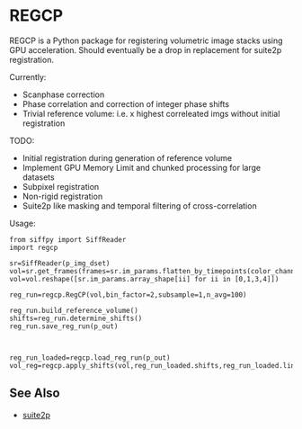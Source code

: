 # REGCP

REGCP is a Python package for registering volumetric image stacks using GPU acceleration. Should eventually be a drop in replacement for suite2p registration.

Currently:
- Scanphase correction
- Phase correlation and correction of integer phase shifts
- Trivial reference volume: i.e. x highest correleated imgs without initial registration


TODO:
- Initial registration during generation of reference volume
- Implement GPU Memory Limit and chunked processing for large datasets
- Subpixel registration
- Non-rigid registration
- Suite2p like masking and temporal filtering of cross-correlation

Usage:

```
from siffpy import SiffReader
import regcp

sr=SiffReader(p_img_dset)
vol=sr.get_frames(frames=sr.im_params.flatten_by_timepoints(color_channel=0))
vol=vol.reshape([sr.im_params.array_shape[ii] for ii in [0,1,3,4]])

reg_run=regcp.RegCP(vol,bin_factor=2,subsample=1,n_avg=100)

reg_run.build_reference_volume()
shifts=reg_run.determine_shifts()
reg_run.save_reg_run(p_out)



reg_run_loaded=regcp.load_reg_run(p_out)
vol_reg=regcp.apply_shifts(vol,reg_run_loaded.shifts,reg_run_loaded.line_corr_shift,inplace=False)

```

## See Also


- [suite2p](https://github.com/MouseLand/suite2p)

